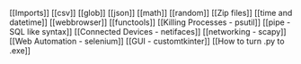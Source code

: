 [[Imports]]
[[csv]]
[[glob]]
[[json]]
[[math]]
[[random]]
[[Zip files]]
[[time and datetime]]
[[webbrowser]]
[[functools]]
[[Killing Processes - psutil]]
[[pipe - SQL like syntax]]
[[Connected Devices - netifaces]]
[[networking - scapy]]
[[Web Automation - selenium]]
[[GUI - customtkinter]]
[[How to turn .py to .exe]]